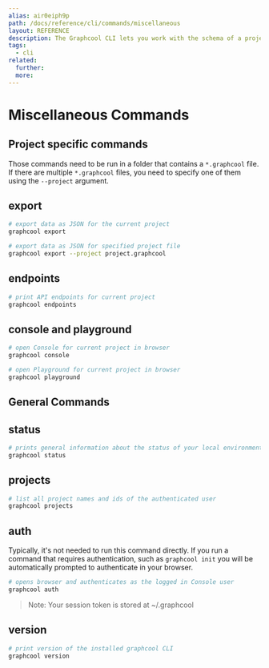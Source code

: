 ```yaml
---
alias: air0eiph9p
path: /docs/reference/cli/commands/miscellaneous
layout: REFERENCE
description: The Graphcool CLI lets you work with the schema of a project. You can easily create a new project or update the schema of an existing one.
tags:
  - cli
related:
  further:
  more:
---
```


# Miscellaneous Commands

## Project specific commands

Those commands need to be run in a folder that contains a `*.graphcool` file. If there are multiple `*.graphcool` files, you need to specify one of them using the `--project` argument.

## export

```sh
# export data as JSON for the current project
graphcool export

# export data as JSON for specified project file
graphcool export --project project.graphcool
```

## endpoints

```sh
# print API endpoints for current project
graphcool endpoints
```

## console and playground

```sh
# open Console for current project in browser
graphcool console

# open Playground for current project in browser
graphcool playground
```

## General Commands

## status

```sh
# prints general information about the status of your local environment
graphcool status
```

## projects

```sh
# list all project names and ids of the authenticated user
graphcool projects
```

## auth

Typically, it's not needed to run this command directly. If you run a command that requires authentication, such as `graphcool init` you will be automatically prompted to authenticate in your browser.

```sh
# opens browser and authenticates as the logged in Console user
graphcool auth
```

> Note: Your session token is stored at ~/.graphcool

## version

```sh
# print version of the installed graphcool CLI
graphcool version
```
